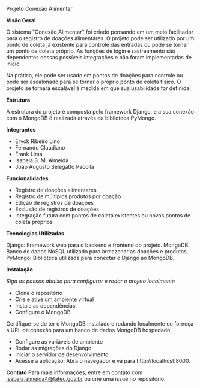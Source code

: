 Projeto Conexão Alimentar

**Visão Geral**

O sistema "Conexão Alimentar" foi criado pensando em um meio facilitador para o registro de doações alimentares. O projeto pode ser utilizado por um ponto de coleta já existente para controle das entradas ou pode se tornar um ponto de coleta próprio. As funções de login e rastreamento são dependentes dessas possíveis integrações e não foram implementadas de início.

Na prática, ele pode ser usado em pontos de doações para controle ou pode ser escalonado para se tornar o próprio ponto de coleta físico. O projeto se tornará escalável à medida em que sua usabilidade for definida.

**Estrutura**

A estrutura do projeto é composta pelo framework Django, e a sua conexão com o MongoDB é realizada através da biblioteca PyMongo.


**Integrantes**

  - Eryck Ribeiro Lino
  - Fernando Claudiano
  - Frank Lima
  - Isabela B. M. Almeida
  - João Augusto Selegatto Pacolla

**Funcionalidades**

  - Registro de doações alimentares
  - Registro de múltiplos produtos por doação
  - Edição de registros de doações
  - Exclusão de registros de doações
  - Integração futura com pontos de coleta existentes ou novos pontos de coleta próprios


**Tecnologias Utilizadas**

Django: Framework web para o backend e frontend do projeto.
MongoDB: Banco de dados NoSQL utilizado para armazenar as doações e produtos.
PyMongo: Biblioteca utilizada para conectar o Django ao MongoDB.


**Instalação**

*Siga os passos abaixo para configurar e rodar o projeto localmente*

  - Clone o repositório
  - Crie e ative um ambiente virtual
  - Instale as dependências
  - Configure o MongoDB
    
Certifique-se de ter o MongoDB instalado e rodando localmente ou forneça a URL de conexão para um banco de dados MongoDB hospedado.

  - Configure as variáveis de ambiente
  - Rodar as migrações do Django
  - Iniciar o servidor de desenvolvimento
  - Acesse a aplicação: Abra o navegador e vá para http://localhost:8000.


**Contato**
Para mais informações, entre em contato com isabela.almeida4@fatec.gov.br ou crie uma issue no repositório.
